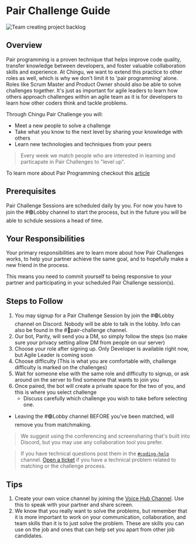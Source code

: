 # Pair Challenge Guide

![Team creating project backlog](./assets/PairProgramming_coders.jpeg)

## Overview

Pair programming is a proven technique that helps improve code quality, transfer knowledge between developers, and foster valuable collaboration skills and experience. At Chingu, we want to extend this practice to other roles as well, which is why we don't limit it to 'pair programming' alone. Roles like Scrum Master and Product Owner should also be able to solve challenges together. It's just as important for agile leaders to learn how others approach challenges within an agile team as it is for developers to learn how other coders think and tackle problems.

Through Chingu Pair Challenge you will:

- Meet a new people to solve a challenge
- Take what you know to the next level by sharing your knowledge with others
- Learn new technologies and techniques from your peers

> Every week we match people who are interested in learning and particapate in Pair Challenges to "level up".
>

To learn more about Pair Programming checkout this [article](https://stackify.com/pair-programming-advantages/)

## Prerequisites

Pair Challenge Sessions are scheduled daily by you. For now you have to join the #🟢Lobby channel to start the process, but in the future you will be able to schdule sessions a head of time.



## Your Responsibilities

Your primary responsibilities are to learn more about how Pair Challenges works, to help your partner achieve the same goal, and to hopefully make a new friend in the process.

This means you need to commit yourself to being responsive to your partner and participating in your scheduled Pair Challenge session(s).

## Steps to Follow


1. You may signup for a Pair Challenge Session by join the #🟢Lobby channel on Discord. Nobody will be able to talk in the lobby. Info can also be found in the #🍐pair-challenge channel.
2. Our bot, Parity, will send you a DM, so simply follow the steps (so make sure your privacy setting allow DM from people on our server)
3. Choose your role after signing up. Only Developer is available right now, but Agile Leader is coming soon
4. Choose difficulty (This is what you are comfortable with, challenge difficulty is marked on the challenges)
5. Wait for someone else with the same role and difficulty to signup, or ask around on the server to find someone that wants to join you
6. Once paired, the bot will create a private space for the two of you, and this is where you select challenge
    * Discuss carefully which challenge you wish to take before selecting one.
* Leaving the #🟢Lobby channel BEFORE you've been matched, will remove you from matchmaking.

> We suggest using the conferencing and screensharing that's built into Discord, but you may use any collaboration tool you prefer.
>


> If you have technical questions post them in the [`#coding-help`](https://discord.com/channels/330284646283608064/1047615334703714394) channel. [Open a ticket](https://discord.com/channels/330284646283608064/1193342042080817323) if you have a technical problem related to matching or the challenge process. 
>

## Tips

1. Create your own voice channel by joining the [Voice Hub Channel](https://discord.com/channels/330284646283608064/1130565532953882675). Use this to speak with your partner and share screen.
2. We know that you really want to solve the problems, but remember that it is more important to work on your communication, collaboration, and team skills than it is to just solve the problem. These are skills you can use on the job and ones that can help set you apart from other job candidates.
